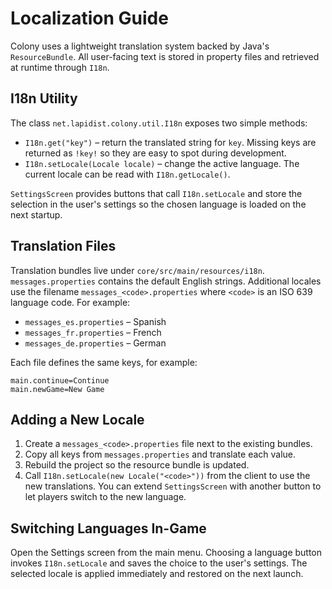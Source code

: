 # Localization Guide

Colony uses a lightweight translation system backed by Java's `ResourceBundle`.
All user-facing text is stored in property files and retrieved at runtime through
`I18n`.

## I18n Utility

The class `net.lapidist.colony.util.I18n` exposes two simple methods:

- `I18n.get("key")` – return the translated string for `key`. Missing keys are
  returned as `!key!` so they are easy to spot during development.
- `I18n.setLocale(Locale locale)` – change the active language. The current
  locale can be read with `I18n.getLocale()`.

`SettingsScreen` provides buttons that call `I18n.setLocale` and store the
selection in the user's settings so the chosen language is loaded on the next
startup.

## Translation Files

Translation bundles live under `core/src/main/resources/i18n`. `messages.properties`
contains the default English strings. Additional locales use the filename
`messages_<code>.properties` where `<code>` is an ISO 639 language code. For
example:

- `messages_es.properties` – Spanish
- `messages_fr.properties` – French
- `messages_de.properties` – German

Each file defines the same keys, for example:

```properties
main.continue=Continue
main.newGame=New Game
```

## Adding a New Locale

1. Create a `messages_<code>.properties` file next to the existing bundles.
2. Copy all keys from `messages.properties` and translate each value.
3. Rebuild the project so the resource bundle is updated.
4. Call `I18n.setLocale(new Locale("<code>"))` from the client to use the new
   translations. You can extend `SettingsScreen` with another button to let
   players switch to the new language.

## Switching Languages In-Game

Open the Settings screen from the main menu. Choosing a language button invokes
`I18n.setLocale` and saves the choice to the user's settings. The selected
locale is applied immediately and restored on the next launch.
